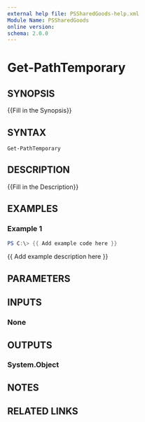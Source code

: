 ```yaml
---
external help file: PSSharedGoods-help.xml
Module Name: PSSharedGoods
online version:
schema: 2.0.0
---
```


# Get-PathTemporary

## SYNOPSIS
{{Fill in the Synopsis}}

## SYNTAX

```
Get-PathTemporary
```

## DESCRIPTION
{{Fill in the Description}}

## EXAMPLES

### Example 1
```powershell
PS C:\> {{ Add example code here }}
```

{{ Add example description here }}

## PARAMETERS

## INPUTS

### None

## OUTPUTS

### System.Object
## NOTES

## RELATED LINKS
